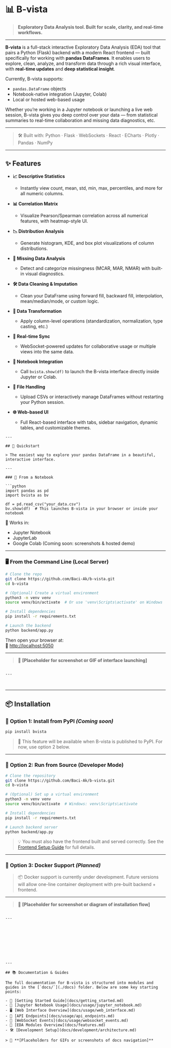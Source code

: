 # 📊 B-vista

> **Exploratory Data Analysis tool. Built for scale, clarity, and real-time workflows.**

<!-- Placeholder for logo or product screenshot -->
<!-- ![B-vista banner](docs/assets/banner.png) -->

---

**B-vista** is a full-stack interactive Exploratory Data Analysis (EDA) tool that pairs a Python (Flask) backend with a modern React frontend — built specifically for working with **pandas DataFrames**. It enables users to explore, clean, analyze, and transform data through a rich visual interface, with **real-time updates** and **deep statistical insight**.

Currently, B-vista supports:
- `pandas.DataFrame` objects
- Notebook-native integration (Jupyter, Colab)
- Local or hosted web-based usage


Whether you’re working in a Jupyter notebook or launching a live web session, B-vista gives you deep control over your data — from statistical summaries to real-time collaboration and missing data diagnostics, etc.

---

> 🛠️ Built with: Python · Flask · WebSockets · React · ECharts · Plotly · Pandas · NumPy



---

## ✨ Features

<!-- Placeholder for an animated GIF or UI walkthrough -->
<!-- ![B-vista in action](docs/assets/overview-demo.gif) -->

- **📈 Descriptive Statistics**
  - Instantly view count, mean, std, min, max, percentiles, and more for all numeric columns.

- **📊 Correlation Matrix**
  - Visualize Pearson/Spearman correlation across all numerical features, with heatmap-style UI.

- **📉 Distribution Analysis**
  - Generate histogram, KDE, and box plot visualizations of column distributions.

- **🧼 Missing Data Analysis**
  - Detect and categorize missingness (MCAR, MAR, NMAR) with built-in visual diagnostics.

- **🛠️ Data Cleaning & Imputation**
  - Clean your DataFrame using forward fill, backward fill, interpolation, mean/median/mode, or custom logic.

- **🔁 Data Transformation**
  - Apply column-level operations (standardization, normalization, type casting, etc.)

- **📡 Real-time Sync**
  - WebSocket-powered updates for collaborative usage or multiple views into the same data.

- **🧪 Notebook Integration**
  - Call `bvista.show(df)` to launch the B-vista interface directly inside Jupyter or Colab.

- **📂 File Handling**
  - Upload CSVs or interactively manage DataFrames without restarting your Python session.

- **🌐 Web-based UI**
  - Full React-based interface with tabs, sidebar navigation, dynamic tables, and customizable themes.

<!-- Placeholder for static feature screenshots -->
<!-- ![Feature: correlation](docs/assets/feature-correlation.png) -->
<!-- ![Feature: missing data](docs/assets/feature-missing.png) -->
<!-- ![Feature: interactive cleaning](docs/assets/feature-cleaning.png) -->



















```
---

## 🚀 Quickstart

> The easiest way to explore your pandas DataFrame in a beautiful, interactive interface.

---

### 🧪 From a Notebook

```python
import pandas as pd
import bvista as bv

df = pd.read_csv("your_data.csv")
bv.show(df)  # This launches B-vista in your browser or inside your notebook
```

📌 Works in:
- Jupyter Notebook
- JupyterLab
- Google Colab (Coming soon: screenshots & hosted demo)

---

### 🖥️ From the Command Line (Local Server)

```bash
# Clone the repo
git clone https://github.com/Baci-Ak/b-vista.git
cd b-vista

# (Optional) Create a virtual environment
python3 -m venv venv
source venv/bin/activate  # Or use 'venv\Scripts\activate' on Windows

# Install dependencies
pip install -r requirements.txt

# Launch the backend
python backend/app.py
```

Then open your browser at:  
🔗 [http://localhost:5050](http://localhost:5050)

---

> 📸 **[Placeholder for screenshot or GIF of interface launching]**
```

---



```
---

## 📦 Installation

### 🔹 Option 1: Install from PyPI *(Coming soon)*

```bash
pip install bvista
```

> 🚧 This feature will be available when B-vista is published to PyPI. For now, use option 2 below.

---

### 🔹 Option 2: Run from Source (Developer Mode)

```bash
# Clone the repository
git clone https://github.com/Baci-Ak/b-vista.git
cd b-vista

# (Optional) Set up a virtual environment
python3 -m venv venv
source venv/bin/activate  # Windows: venv\Scripts\activate

# Install dependencies
pip install -r requirements.txt

# Launch backend server
python backend/app.py
```

> 💡 You must also have the frontend built and served correctly. See the [Frontend Setup Guide](docs/usage/web_interface.md) for full details.

---

### 🐳 Option 3: Docker Support *(Planned)*

> 📦 Docker support is currently under development. Future versions will allow one-line container deployment with pre-built backend + frontend.

---

> 📸 **[Placeholder for screenshot or diagram of installation flow]**
```

---









---

## 📚 Documentation & Guides

The full documentation for B-vista is structured into modules and guides in the [`docs/`](./docs) folder. Below are some key starting points:

- 🔰 [Getting Started Guide](docs/getting_started.md)
- 🚀 [Jupyter Notebook Usage](docs/usage/jupyter_notebook.md)
- 🖥️ [Web Interface Overview](docs/usage/web_interface.md)
- 🔌 [API Endpoints](docs/usage/api_endpoints.md)
- 📡 [WebSocket Events](docs/usage/websocket_events.md)
- 🧪 [EDA Modules Overview](docs/features.md)
- 🛠️ [Development Setup](docs/development/architecture.md)

> 📸 **[Placeholders for GIFs or screenshots of docs navigation]**
